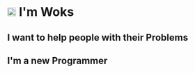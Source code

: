  # <img src="https://cdn.discordapp.com/emojis/873578130873393222.gif?v=1" width="20px"> I'm Woks

## I want to help people with their Problems

## I'm a new Programmer 
